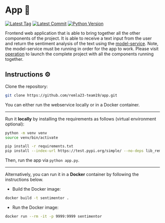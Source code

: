 # App 📱

[![Latest Tag](https://img.shields.io/github/tag/remla23-team19/app.svg)](https://github.com/remla23-team19/app/tags) [![Latest Commit](https://img.shields.io/github/last-commit/remla23-team19/app.svg)](https://github.com/remla23-team19/app/commits/main) [![Python Version](https://img.shields.io/badge/python-3.9-yellow.svg)](https://www.python.org/downloads/release/python-390/)

Frontend web application that is able to bring together all the other components of the project. It is able to receive a text input from the user and return the sentiment analysis of the text using the [model-service](https://github.com/remla23-team19/model-service). Note, the model-service must be running in order for the app to work. Please visit [operation](https://github.com/remla23-team19/operation) to launch the complete project with all the components running together.

## Instructions ⚙️

Clone the repository:

```sh
git clone https://github.com/remla23-team19/app.git
```

You can either run the webservice locally or in a Docker container.

---

Run it **locally** by installing the requirements as follows (virtual environment optional):

```zsh
python -m venv venv
source venv/bin/activate

pip install -r requirements.txt
pip install --index-url https://test.pypi.org/simple/ --no-deps lib_remla19
```

Then, run the app via `python app.py`.

---

Alternatively, you can run it in a **Docker** container by following the instructions below.

- Build the Docker image:

```zsh
docker build -t sentimentor .
```

- Run the Docker image:

```zsh
docker run --rm -it -p 9999:9999 sentimentor
```
